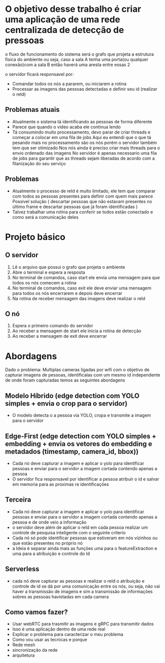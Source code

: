 # O objetivo desse trabalho é criar uma aplicação de uma rede centralizada de detecção de pressoas

o fluxo de funcionamento do sistema será o grafo que projeta a estrutura fisica do ambiente ou seja, caso a sala A tenha uma porta(ou qualquer conexão)com a sala B então haverá uma aresta entre essas 2

o servidor ficará responsavel por:

- Comandar todos os nós a pararem, ou iniciarem a rotina
- Processar as imagens das pessoas detectadas e definir seu id (realizar o reId)

## Problemas atuais

- Atualmente o sistema tá identificando as pessoas de forma diferente
- Parece que quando o video acaba ele continua lendo
- Tá consumindo muito processamento, devo parar de criar threads e começar a colocar em uma fila de jobs
  Aqui eu entendi que o que tá pesando mais no processamento são os nós porém o servidor também tem que ser otimizado
  Nos nós ainda é preciso criar mais threads para o envio ordenado das imagens
  No servidor é apenas necessario uma fila de jobs para garantir que as threads sejam liberadas de acordo com a filanização do seu serviço

## Problemas

- Atualmente o processo de reId é muito limitado, ele tem que comparar com todos as pessoas presentes para definir com quem mais parece
  Possivel solução ( descartar pessoas que não estavam presentes no último frame e descartar pessoas que já foram identificadas )
- Talvez trabalhar uma rotina para conferir se todos estão conectado e como será a comunicação deles

# Projeto básico

## O servidor

1. Lê o arquivo que possui o grafo que projeta o ambiente
2. Abre o terminal e espera a resposta
3. No terminal de comandos, caso start ele envia uma mensagem para que todos os nós comecem a rotina
4. No terminal de comandos, caso exit ele deve enviar uma mensagem para todos os nós encerrarem e depois deve encerrar
5. Na rotina de receber mensagem das imagens deve realizar o reId

## O nó

1. Espera o primeiro comando do servidor
2. Ao receber a mensagem de start ele inicia a rotina de detecção
3. Ao receber a mensagem de exit deve encerrar

# Abordagens

Dado o problema: Multiplas cameras ligadas por wifi com o objetivo de capturar imagens de pessoas, identificalas com um mesmo id independente de onde foram capturadas temos as seguintes abordagens

## Modelo Híbrido (edge detection com YOLO simples + envia o crop para o servidor)

- O modelo detecta o a pessoa via YOLO, cropa e transmite a imagem para o servidor

## Edge-First (edge detection com YOLO simples + embedding + envia os vetores do embedding e metadados (timestamp, camera_id, bbox))

- Cada nó deve capturar a imagem e aplicar o yolo para identificar pessoas e enviar para o servidor a imagem cortada contendo apenas a pessoa
- O servidor fica responsavel por identificar a pessoa atribuir o id e salvar em memoria para as proximas re identificações

## Terceira

- Cada nó deve capturar a imagem e aplicar o yolo para identificar pessoas e enviar para o servidor a imagem cortada contendo apenas a pessoa e de onde veio a informação
- o servidor deve além de aplicar o reId em cada pessoa realizar um controle de pesquisa inteligente com o seguinte criterio
- Cada nó só pode identificar pessoas que estiveram em nós vizinhos ou que estão presentes no próprio nó
- a Ideia é separar ainda mais as funções uma para o featureExtraction e uma para a atribuição e controle do Id

## Serverless

- cada nó deve capturar as pessoas e realizar o reId o atribuição e controle de id se dá por uma comunicação entre os nós, ou seja, não vai haver a transmissão de imagens e sim a transmissão de informações sobres as pessoas havistadas em cada camera

## Como vamos fazer?

- Usar webRTC para trasmitir as imagens e gRPC para transmitir dados
- Isso é uma aplicação dentro de uma rede real
- Explicar o problema para caracterizar o meu problema
- Como vou usar as tecnicas e porque
- Rede mesh
- sincronização da rede
- arquitetura
